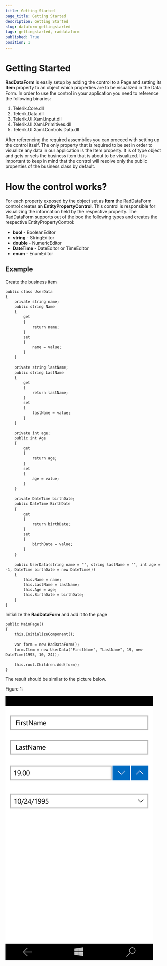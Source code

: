 ```yaml
---
title: Getting Started
page_title: Getting Started
description: Getting Started
slug: dataform-gettingstarted
tags: gettingstarted, raddataform
published: True
position: 1
---
```


# Getting Started

**RadDataForm** is easily setup by adding the control to a Page and setting its **Item** property to an object which properties are to be visualized in the Data Form. In order to use the control in your application you need to reference the following binaries:

1. Telerik.Core.dll
2. Telerik.Data.dll
3. Telerik.UI.Xaml.Input.dll
4. Telerik.UI.Xaml.Primitives.dll
5. Telerik.UI.Xaml.Controls.Data.dll

After referencing the required assemblies you can proceed with setting up the control itself. The only property that is required to be set in order to visualize any data in our application is the Item property. It is of type object and gets or sets the business item that is about to be visualized. It is important to keep in mind that the control will resolve only the public properties of the business class by default.

# How the control works?

For each property exposed by the object set as **Item** the RadDataForm control creates an **EntityPropertyControl**. This control is responsible for visualizing the information held by the respective property. The RadDataForm supports out of the box the following types and creates the respective EntityPropertyControl:

- **bool** - BooleanEditor
- **string** - StringEditor
- **double** - NumericEditor
- **DateTime** - DateEditor or TimeEditor
- **enum** - EnumEditor

## Example

Create the business item

    public class UserData
    {
        private string name;
        public string Name
        {
            get
            {
                return name;
            }
            set
            {
                name = value;
            }
        }

        private string lastName;
        public string LastName
        {
            get
            {
                return lastName;
            }
            set
            {
                lastName = value;
            }
        }

        private int age;
        public int Age
        {
            get
            {
                return age;
            }
            set
            {
                age = value;
            }
        }

        private DateTime birthDate;
        public DateTime BirthDate
        {
            get
            {
                return birthDate;
            }
            set
            {
                birthDate = value;
            }
        }

        public UserData(string name = "", string lastName = "", int age = -1, DateTime birthDate = new DateTime())
        {
            this.Name = name;
            this.LastName = lastName;
            this.Age = age;
            this.BirthDate = birthDate;
        }
    }

Initialize the **RadDataForm** and add it to the page

	public MainPage()
    {
        this.InitializeComponent();

        var form = new RadDataForm();
        form.Item = new UserData("FirstName", "LastName", 19, new DateTime(1995, 10, 24));

        this.root.Children.Add(form);
    }

The result should be similar to the picture below.

Figure 1: 

![](images/dataform-overview.png)